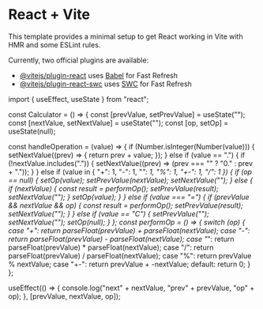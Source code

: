 # React + Vite

This template provides a minimal setup to get React working in Vite with HMR and some ESLint rules.

Currently, two official plugins are available:

- [@vitejs/plugin-react](https://github.com/vitejs/vite-plugin-react/blob/main/packages/plugin-react/README.md) uses [Babel](https://babeljs.io/) for Fast Refresh
- [@vitejs/plugin-react-swc](https://github.com/vitejs/vite-plugin-react-swc) uses [SWC](https://swc.rs/) for Fast Refresh


import { useEffect, useState } from "react";

const Calculator = () => {
  const [prevValue, setPrevValue] = useState("");
  const [nextValue, setNextValue] = useState("");
  const [op, setOp] = useState(null);

  const handleOperation = (value) => {
    if (Number.isInteger(Number(value))) {
      setNextValue((prev) => {
        return prev + value;
      });
    } else if (value == ".") {
      if (!nextValue.includes(".")) {
        setNextValue((prev) => (prev === "" ? "0." : prev + "."));
      }
    } else if (value in { "+": 1, "-": 1, "*": 1, "%": 1, "+-": 1, "/": 1 }) {
      if (op == null) {
        setOp(value);
        setPrevValue(nextValue);
        setNextValue("");
      } else {
        if (nextValue) {
          const result = performOp();
          setPrevValue(result);
          setNextValue("");
        }
        setOp(value);
      }
    } else if (value === "=") {
      if (prevValue && nextValue && op) {
        const result = performOp();
        setPrevValue(result);
        setNextValue("");
      }
    } else if (value == "C") {
      setPrevValue("");
      setNextValue("");
      setOp(null);
    }
  };
  const performOp = () => {
    switch (op) {
      case "+":
        return parseFloat(prevValue) + parseFloat(nextValue);
      case "-":
        return parseFloat(prevValue) - parseFloat(nextValue);
      case "*":
        return parseFloat(prevValue) * parseFloat(nextValue);
      case "/":
        return parseFloat(prevValue) / parseFloat(nextValue);
      case "%":
        return prevValue % nextValue;
      case "+-":
        return prevValue + -nextValue;
      default:
        return 0;
    }
  };

  useEffect(() => {
    console.log("next" + nextValue, "prev" + prevValue, "op" + op);
  }, [prevValue, nextValue, op]);